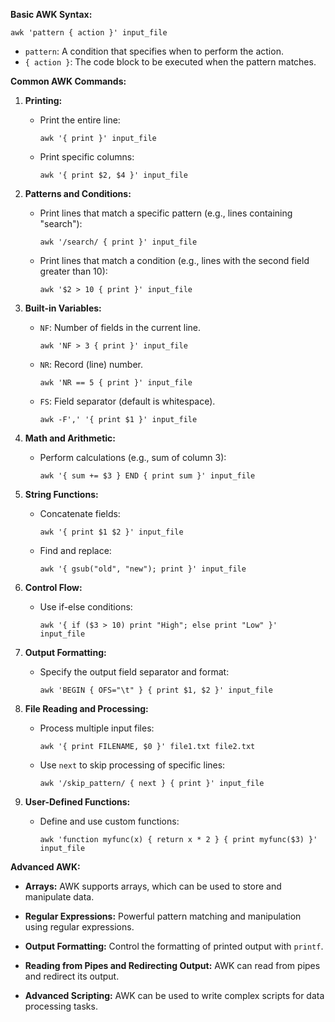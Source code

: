 
**Basic AWK Syntax:**
```
awk 'pattern { action }' input_file
```

- `pattern`: A condition that specifies when to perform the action.
- `{ action }`: The code block to be executed when the pattern matches.

**Common AWK Commands:**

1. **Printing:**

   - Print the entire line:
     ```
     awk '{ print }' input_file
     ```

   - Print specific columns:
     ```
     awk '{ print $2, $4 }' input_file
     ```

2. **Patterns and Conditions:**

   - Print lines that match a specific pattern (e.g., lines containing "search"):
     ```
     awk '/search/ { print }' input_file
     ```

   - Print lines that match a condition (e.g., lines with the second field greater than 10):
     ```
     awk '$2 > 10 { print }' input_file
     ```

3. **Built-in Variables:**

   - `NF`: Number of fields in the current line.
     ```
     awk 'NF > 3 { print }' input_file
     ```

   - `NR`: Record (line) number.
     ```
     awk 'NR == 5 { print }' input_file
     ```

   - `FS`: Field separator (default is whitespace).
     ```
     awk -F',' '{ print $1 }' input_file
     ```

4. **Math and Arithmetic:**

   - Perform calculations (e.g., sum of column 3):
     ```
     awk '{ sum += $3 } END { print sum }' input_file
     ```

5. **String Functions:**

   - Concatenate fields:
     ```
     awk '{ print $1 $2 }' input_file
     ```

   - Find and replace:
     ```
     awk '{ gsub("old", "new"); print }' input_file
     ```

6. **Control Flow:**

   - Use if-else conditions:
     ```
     awk '{ if ($3 > 10) print "High"; else print "Low" }' input_file
     ```

7. **Output Formatting:**

   - Specify the output field separator and format:
     ```
     awk 'BEGIN { OFS="\t" } { print $1, $2 }' input_file
     ```

8. **File Reading and Processing:**

   - Process multiple input files:
     ```
     awk '{ print FILENAME, $0 }' file1.txt file2.txt
     ```

   - Use `next` to skip processing of specific lines:
     ```
     awk '/skip_pattern/ { next } { print }' input_file
     ```

9. **User-Defined Functions:**

   - Define and use custom functions:
     ```
     awk 'function myfunc(x) { return x * 2 } { print myfunc($3) }' input_file
     ```

**Advanced AWK:**

- **Arrays:** AWK supports arrays, which can be used to store and manipulate data.

- **Regular Expressions:** Powerful pattern matching and manipulation using regular expressions.

- **Output Formatting:** Control the formatting of printed output with `printf`.

- **Reading from Pipes and Redirecting Output:** AWK can read from pipes and redirect its output.

- **Advanced Scripting:** AWK can be used to write complex scripts for data processing tasks.
